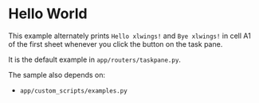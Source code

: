 # Hello World

This example alternately prints `Hello xlwings!` and `Bye xlwings!` in cell A1 of the first sheet whenever you click the button on the task pane.

It is the default example in `app/routers/taskpane.py`.

The sample also depends on:

- `app/custom_scripts/examples.py`
